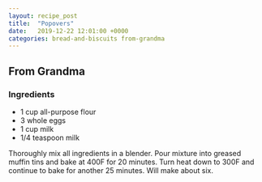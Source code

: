 ```yaml
---
layout: recipe_post
title:  "Popovers"
date:   2019-12-22 12:01:00 +0000
categories: bread-and-biscuits from-grandma
---
```


## From Grandma
### Ingredients
* 1 cup all-purpose flour
* 3 whole eggs
* 1 cup milk
* 1/4 teaspoon milk


Thoroughly mix all ingredients in a blender. Pour mixture into greased muffin tins and bake at 400F for 20 minutes. Turn heat down to 300F and continue to bake for another 25 minutes. Will make about six.
